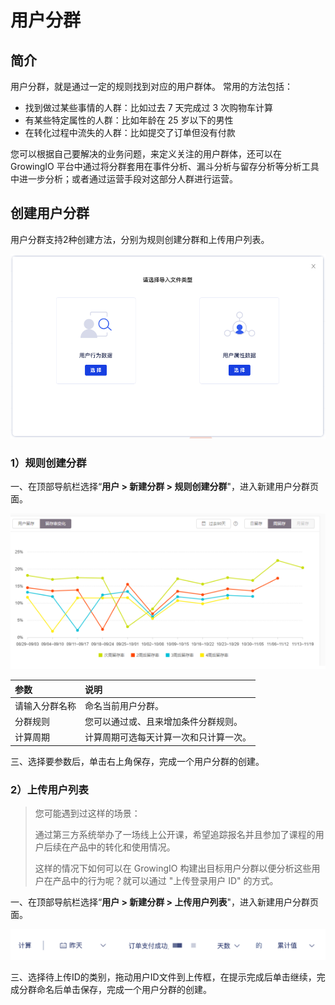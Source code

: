 # 用户分群

## 简介

用户分群，就是通过一定的规则找到对应的用户群体。 常用的方法包括：

* 找到做过某些事情的人群：比如过去 7 天完成过 3 次购物车计算
* 有某些特定属性的人群：比如年龄在 25 岁以下的男性
* 在转化过程中流失的人群：比如提交了订单但没有付款

您可以根据自己要解决的业务问题，来定义关注的用户群体，还可以在 GrowingIO 平台中通过将分群套用在事件分析、漏斗分析与留存分析等分析工具中进一步分析；或者通过运营手段对这部分人群进行运营。

## 创建用户分群

用户分群支持2种创建方法，分别为规则创建分群和上传用户列表。

![](../../.gitbook/assets/image%20%28163%29.png)

### 1）规则创建分群

一、在顶部导航栏选择“**用户 &gt; 新建分群 &gt; 规则创建分群**"，进入新建用户分群页面。

![&#x65B0;&#x5EFA;&#x7528;&#x6237;&#x5206;&#x7FA4;&#x9875;&#x9762;](../../.gitbook/assets/image%20%2858%29.png)

| 参数 | 说明 |
| :--- | :--- |
| 请输入分群名称 | 命名当前用户分群。 |
| 分群规则 | 您可以通过或、且来增加条件分群规则。 |
| 计算周期 | 计算周期可选每天计算一次和只计算一次。 |

三、选择要参数后，单击右上角保存，完成一个用户分群的创建。

### 2）上传用户列表

> 您可能遇到过这样的场景：
>
> 通过第三方系统举办了一场线上公开课，希望追踪报名并且参加了课程的用户后续在产品中的转化和使用情况。
>
> 这样的情况下如何可以在 GrowingIO 构建出目标用户分群以便分析这些用户在产品中的行为呢？就可以通过 "上传登录用户 ID" 的方式。

一、在顶部导航栏选择“**用户 &gt; 新建分群 &gt; 上传用户列表**"，进入新建用户分群页面。

![&#x65B0;&#x5EFA;&#x7528;&#x6237;&#x5206;&#x7FA4;&#x9875;&#x9762;](../../.gitbook/assets/image%20%2844%29.png)

三、选择待上传ID的类别，拖动用户ID文件到上传框，在提示完成后单击继续，完成分群命名后单击保存，完成一个用户分群的创建。

